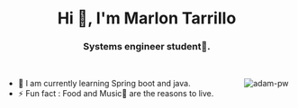 <h1 align="center">Hi 👋, I'm Marlon Tarrillo</h1>
<h3 align="center">Systems engineer student🌟.</h3>

<br>

<p><img align="right" src="https://github.com/Adam-pw/Adam-pw/blob/main/animation_500_kxa883sd.gif" alt="adam-pw"  with="50%"/></p>


- 🌱 I am currently learning Spring boot and java.
- ⚡ Fun fact : Food and Music🎵 are the reasons to live.


<br>

